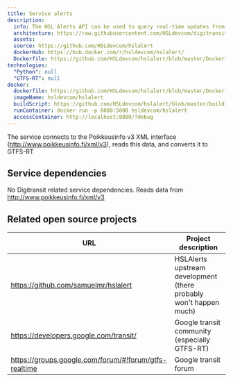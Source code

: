 ```yaml
---
title: Service alerts
description:
  info: The HSL Alerts API can be used to query real-time updates from the HSL fleet in GTFS-RT format.
  architecture: https://raw.githubusercontent.com/HSLdevcom/digitransit-site/master/pages/en/developers/apis/4-realtime-api/service-alerts/architecture.xml
  assets:
  source: https://github.com/HSLdevcom/hslalert
  dockerHub: https://hub.docker.com/r/hsldevcom/hslalert/
  Dockerfile: https://github.com/HSLdevcom/hslalert/blob/master/Dockerfile
technologies:  
  "Python": null
  "GTFS-RT": null
docker:
  dockerfile: https://github.com/HSLdevcom/hslalert/blob/master/Dockerfile
  imageName: hsldevcom/hslalert
  buildScript: https://github.com/HSLdevcom/hslalert/blob/master/build-docker-image.sh
  runContainer: docker run -p 8080:5000 hsldevcom/hslalert
  accessContainer: http://localhost:8080/?debug
---
```


The service connects to the Poikkeusinfo v3 XML interface (http://www.poikkeusinfo.fi/xml/v3),
reads this data, and converts it to GTFS-RT

## Service dependencies
No Digitransit related service dependencies. Reads data from http://www.poikkeusinfo.fi/xml/v3

## Related open source projects

| URL                | Project description                                          |
|--------------------|--------------------------------------------------------------|
| https://github.com/samuelmr/hslalert                 | HSLAlerts upstream development (there probably won't happen much) 
| https://developers.google.com/transit/                | Google transit community (especially GTFS-RT)
| https://groups.google.com/forum/#!forum/gtfs-realtime | Google transit forum
